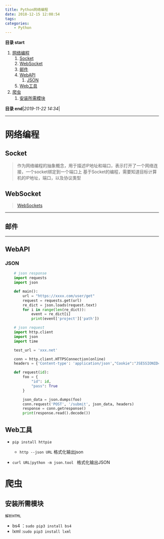 ```yaml
---
title: Python网络编程
date: 2018-12-15 12:08:54
tags: 
categories: 
    - Python
---
```


**目录 start**
 
1. [网络编程](#网络编程)
    1. [Socket](#socket)
    1. [WebSocket](#websocket)
    1. [邮件](#邮件)
    1. [WebAPI](#webapi)
        1. [JSON](#json)
    1. [Web工具](#web工具)
1. [爬虫](#爬虫)
    1. [安装所需模块](#安装所需模块)

**目录 end**|_2019-11-22 14:34_|
****************************************
# 网络编程
## Socket
> 作为网络编程的抽象概念，用于描述IP地址和端口，表示打开了一个网络连接，一个socket绑定到一个端口上
> 基于Socket的编程，需要知道目标计算机的IP地址，端口，以及协议类型

## WebSocket
> [WebSockets](https://www.fullstackpython.com/websockets.html)

****************

## 邮件

***************

## WebAPI
### JSON
```python
    # json response
    import requests
    import json

    def main():
        url = "https://xxxx.com/user/get"
        request = requests.get(url)
        re_dict = json.loads(request.text)
        for i in range(len(re_dict)):
            event = re_dict[i]
            print(event['project']['path'])
```

```python
    # json request
    import http.client
    import json
    import time

    test_url = 'xxx.net'

    conn = http.client.HTTPSConnection(online)
    headers = {'Content-type': 'application/json',"Cookie":"JSESSIONID=c946645a-21d4-4c57-b061-26c3f4a1b8ce"}

    def request(id):
        foo = {
            "id": id,
            "pass": True
        }

        json_data = json.dumps(foo)
        conn.request('POST', '/submit', json_data, headers)
        response = conn.getresponse()
        print(response.read().decode())
```


## Web工具
- `pip install httpie` 
    - `http --json URL` 格式化输出json

- `curl URL|python -m json.tool ` 格式化输出JSON

# 爬虫
## 安装所需模块

`解析HTML`
- bs4 ：`sudo pip3 install bs4`
- lxml :`sudo pip3 install lxml`
